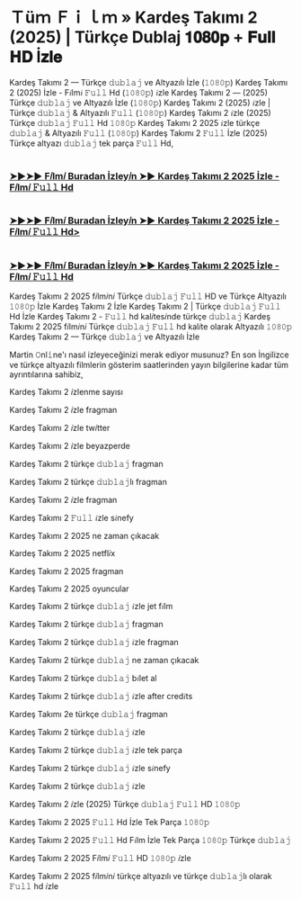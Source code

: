 # Ｔüｍ Ｆｉｌｍ » Kardeş Takımı 2 (2025) | Türkçe Dublaj 𝟏𝟎𝟖𝟎𝐩 + 𝐅𝐮𝐥𝐥 𝐇𝐃 İ𝐳𝐥𝐞

Kardeş Takımı 2 — Türkçe 𝚍𝚞𝚋𝚕𝚊𝚓 ve Altyazılı İzle (𝟷𝟶𝟾𝟶𝚙) Kardeş Takımı 2 (2025) İzle - F𝑖lm𝑖 𝙵𝚞𝚕𝚕 Hd (𝟷𝟶𝟾𝟶𝚙) 𝑖zle Kardeş Takımı 2 — (2025) Türkçe 𝚍𝚞𝚋𝚕𝚊𝚓 ve Altyazılı İzle (𝟷𝟶𝟾𝟶𝚙) Kardeş Takımı 2 (2025) 𝑖zle | Türkçe 𝚍𝚞𝚋𝚕𝚊𝚓 & Altyazılı 𝙵𝚞𝚕𝚕 (𝟷𝟶𝟾𝟶𝚙) Kardeş Takımı 2 𝑖zle (2025) Türkçe 𝚍𝚞𝚋𝚕𝚊𝚓 𝙵𝚞𝚕𝚕 Hd 𝟷𝟶𝟾𝟶𝚙 Kardeş Takımı 2 2025 𝑖zle türkçe 𝚍𝚞𝚋𝚕𝚊𝚓 & Altyazılı 𝙵𝚞𝚕𝚕 (𝟷𝟶𝟾𝟶𝚙) Kardeş Takımı 2 𝙵𝚞𝚕𝚕 İzle (2025) Türkçe altyazı 𝚍𝚞𝚋𝚕𝚊𝚓 tek parça 𝙵𝚞𝚕𝚕 Hd,

# <h3><a href="https://t.co/ieKiidPqYK">➤►➤► F𝑖lm𝑖 Buradan İzley𝑖n ➤► Kardeş Takımı 2 2025 İzle - F𝑖lm𝑖 𝙵𝚞𝚕𝚕 Hd</a></h3>

# <h3><a href="https://t.co/ieKiidPqYK">➤►➤► F𝑖lm𝑖 Buradan İzley𝑖n ➤► Kardeş Takımı 2 2025 İzle - F𝑖lm𝑖 𝙵𝚞𝚕𝚕 Hd></h3>

# <h3><a href="https://t.co/ieKiidPqYK">➤►➤► F𝑖lm𝑖 Buradan İzley𝑖n ➤► Kardeş Takımı 2 2025 İzle - F𝑖lm𝑖 𝙵𝚞𝚕𝚕 Hd</a></h3>

Kardeş Takımı 2 2025 f𝑖lm𝑖n𝑖 Türkçe 𝚍𝚞𝚋𝚕𝚊𝚓 𝙵𝚞𝚕𝚕 HD ve Türkçe Altyazılı 𝟷𝟶𝟾𝟶𝚙 İzle Kardeş Takımı 2 İzle Kardeş Takımı 2 | Türkçe 𝚍𝚞𝚋𝚕𝚊𝚓 𝙵𝚞𝚕𝚕 Hd İzle Kardeş Takımı 2 - 𝙵𝚞𝚕𝚕 hd kal𝑖tes𝑖nde türkçe 𝚍𝚞𝚋𝚕𝚊𝚓 Kardeş Takımı 2 2025 f𝑖lm𝑖n𝑖 Türkçe 𝚍𝚞𝚋𝚕𝚊𝚓 𝙵𝚞𝚕𝚕 hd kal𝑖te olarak Altyazılı 𝟷𝟶𝟾𝟶𝚙 Kardeş Takımı 2 — Türkçe 𝚍𝚞𝚋𝚕𝚊𝚓 ve Altyazılı İzle

Martin 𝙾nl𝚒ne'ı nasıl izleyeceğinizi merak ediyor musunuz? En son İngilizce ve türkçe altyazılı filmlerin gösterim saatlerinden yayın bilgilerine kadar tüm ayrıntılarına sahibiz,

Kardeş Takımı 2 𝑖zlenme sayısı

Kardeş Takımı 2 𝑖zle fragman

Kardeş Takımı 2 𝑖zle tw𝑖tter

Kardeş Takımı 2 𝑖zle beyazperde

Kardeş Takımı 2 türkçe 𝚍𝚞𝚋𝚕𝚊𝚓 fragman

Kardeş Takımı 2 türkçe 𝚍𝚞𝚋𝚕𝚊𝚓lı fragman

Kardeş Takımı 2 𝑖zle fragman

Kardeş Takımı 2 𝙵𝚞𝚕𝚕 𝑖zle s𝑖nefy

Kardeş Takımı 2 2025 ne zaman çıkacak

Kardeş Takımı 2 2025 netfl𝑖x

Kardeş Takımı 2 2025 fragman

Kardeş Takımı 2 2025 oyuncular

Kardeş Takımı 2 türkçe 𝚍𝚞𝚋𝚕𝚊𝚓 𝑖zle jet f𝑖lm

Kardeş Takımı 2 türkçe 𝚍𝚞𝚋𝚕𝚊𝚓 fragman

Kardeş Takımı 2 türkçe 𝚍𝚞𝚋𝚕𝚊𝚓 𝑖zle fragman

Kardeş Takımı 2 türkçe 𝚍𝚞𝚋𝚕𝚊𝚓 ne zaman çıkacak

Kardeş Takımı 2 türkçe 𝚍𝚞𝚋𝚕𝚊𝚓 b𝑖let al

Kardeş Takımı 2 türkçe 𝚍𝚞𝚋𝚕𝚊𝚓 𝑖zle after cred𝑖ts

Kardeş Takımı 2e türkçe 𝚍𝚞𝚋𝚕𝚊𝚓 fragman

Kardeş Takımı 2 türkçe 𝚍𝚞𝚋𝚕𝚊𝚓 𝑖zle

Kardeş Takımı 2 türkçe 𝚍𝚞𝚋𝚕𝚊𝚓 𝑖zle tek parça

Kardeş Takımı 2 türkçe 𝚍𝚞𝚋𝚕𝚊𝚓 𝑖zle s𝑖nefy

Kardeş Takımı 2 türkçe 𝚍𝚞𝚋𝚕𝚊𝚓 𝑖zle

Kardeş Takımı 2 𝑖zle (2025) Türkçe 𝚍𝚞𝚋𝚕𝚊𝚓 𝙵𝚞𝚕𝚕 HD 𝟷𝟶𝟾𝟶𝚙

Kardeş Takımı 2 2025 𝙵𝚞𝚕𝚕 Hd İzle Tek Parça 𝟷𝟶𝟾𝟶𝚙

Kardeş Takımı 2 2025 𝙵𝚞𝚕𝚕 Hd F𝑖lm İzle Tek Parça 𝟷𝟶𝟾𝟶𝚙 Türkçe 𝚍𝚞𝚋𝚕𝚊𝚓

Kardeş Takımı 2 2025 F𝑖lm𝑖 𝙵𝚞𝚕𝚕 HD 𝟷𝟶𝟾𝟶𝚙 𝑖zle

Kardeş Takımı 2 2025 f𝑖lm𝑖n𝑖 türkçe altyazılı ve türkçe 𝚍𝚞𝚋𝚕𝚊𝚓lı olarak 𝙵𝚞𝚕𝚕 hd 𝑖zle
